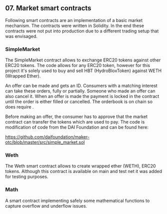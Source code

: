 ## 07. Market smart contracts

Following smart contracts are an implementation of a basic market mechanism. The contracts were written in Solidity. 
In the end these contracts were not put into production due to a different trading setup that was envisaged. 

### SimpleMarket

The SimpleMarket contract allows to exchange ERC20 tokens against other ERC20 tokens. The code allows for any ERC20 token, however for this project it's solely used to buy and sell HBT (HydroBloxToken) against WETH (Wrapped Ether). 

An offer can be made and gets an ID. Consumers with a matching interest can take these orders, fully or partially. Someone who made an offer can also cancel it. When an offer is made the payment is locked in the contract until the order is either filled or cancelled. The orderbook is on chain so does require . 

Before making an offer, the consumer has to approve that the market contract can transfer the tokens which are used to pay. 
The code is modification of code from the DAI Foundation and can be found here:

https://github.com/daifoundation/maker-otc/blob/master/src/simple_market.sol

### Weth

The Weth smart contract allows to create wrapped ether (WETH), ERC20 tokens. Although this contract is available on main and test net it was added for testing purposes.

### Math

A smart contract implementing safely some mathematical functions to capture overflow and underflow issues.
